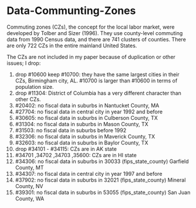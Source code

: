 # Data-Communting-Zones
Commuting zones (CZs), the concept for the local labor market, were developed by Tolber and Sizer (1996).
They use county-level commuting data from 1990 Census data, and there are 741 clusters of counties. There are only 722 CZs in the entire mainland United States. 

The CZs are not included in my paper because of duplication or other issues; I drop:
1. drop #10600 keep #10700: they have the same largest cities in their CZs, Birmingham city, AL. #10700 is larger than #10600 in terms of population size.
2. drop #11304: District of Columbia has a very different character than other CZs.
3. #20402: no fiscal data in suburbs in Nantucket County, MA
4. #27704: no fiscal data in central city in year 1992 and before
5. #30605: no fiscal data in suburbs in Culberson County, TX
6. #31304: no fiscal data in suburbs in Mason County, TX
7. #31503: no fiscal data in suburbs before 1992
8. #32306: no fiscal data in suburbs in Maverick County, TX
9. #32603: no fiscal data in suburbs in Baylor County, TX
10. drop #34101 - #34115: CZs are in AK state
11. #34701 ,34702 ,34703 ,35600: CZs are in HI state
12. #34306: no fiscal data in suburbs in 30033 (fips_state_county) Garfield County, MT
13. #34307: no fiscal data in central city in year 1997 and before
14. #37902: no fiscal data in suburbs in 32021 (fips_state_county) Mineral County, NV
15. #39301: no fiscal data in suburbs in 53055 (fips_state_county) San Juan County, WA
